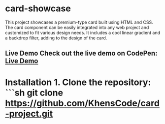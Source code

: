 # card-showcase
This project showcases a premium-type card built using HTML and CSS. The card component can be easily integrated into any web project and customized to fit various design needs. It includes a cool linear gradient and a backdrop filter, adding to the design of the card.
## Live Demo Check out the live demo on CodePen: [Live Demo](https://codepen.io/KhensCode/pen/MYgWOVZ)
# Installation 1. Clone the repository: ```sh git clone https://github.com/KhensCode/card-project.git 
